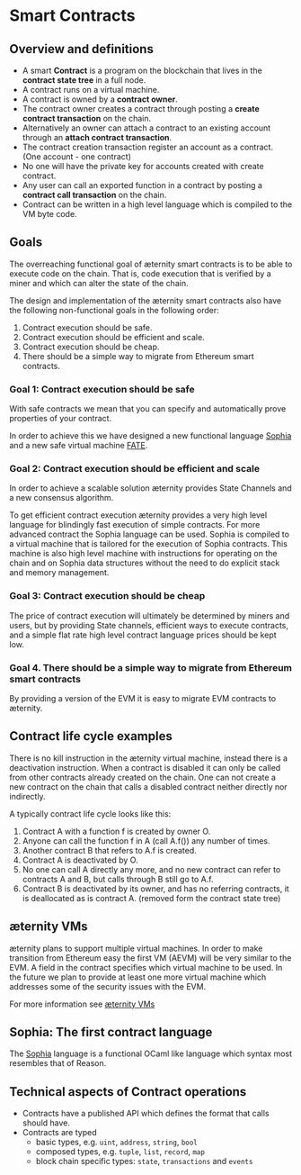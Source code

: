 # Smart Contracts

## Overview and definitions

* A smart **Contract** is a program on the blockchain that lives in the **contract state tree** in a full node.
* A contract runs on a virtual machine.
* A contract is owned by a **contract owner**.
* The contract owner creates a contract through posting a **create contract transaction** on the chain.
* Alternatively an owner can attach a contract to an existing account through an **attach contract transaction**.
* The contract creation transaction register an account as a contract. (One account - one contract)
* No one will have the private key for accounts created with create contract.
* Any user can call an exported function in a contract by posting a **contract call transaction** on the chain.
* Contract can be written in a high level language which is compiled to the VM byte code.

## Goals

The overreaching functional goal of æternity smart contracts is to be able to execute code on the chain. That is, code execution that is verified by a miner and which can alter the state of the chain.

The design and implementation of the æternity smart contracts also have the following non-functional goals in the following order:

1. Contract execution should be safe.
2. Contract execution should be efficient and scale.
3. Contract execution should be cheap.
4. There should be a simple way to migrate from Ethereum smart contracts.

### Goal 1: Contract execution should be safe

With safe contracts we mean that you can specify and automatically prove properties of your contract.

In order to achieve this we have designed a new functional language [Sophia](https://github.com/aeternity/aesophia) and a new safe virtual machine [FATE](fate.md).

### Goal 2: Contract execution should be efficient and scale

In order to achieve a scalable solution æternity provides State Channels and a new consensus algorithm.

To get efficient contract execution æternity provides a very high level language for blindingly fast execution of simple contracts. For more advanced contract the Sophia language can be used. Sophia is compiled to a virtual machine that is tailored for the execution of Sophia contracts. This machine is also high level machine with instructions for operating on the chain and on Sophia data structures without the need to do explicit stack and memory management.

### Goal 3: Contract execution should be cheap

The price of contract execution will ultimately be determined by miners and users, but by providing State channels, efficient ways to execute contracts, and a simple flat rate high level contract language prices should be kept low.

### Goal 4. There should be a simple way to migrate from Ethereum smart contracts

By providing a version of the EVM it is easy to migrate EVM contracts to æternity.

## Contract life cycle examples

There is no kill instruction in the æternity virtual machine, instead there is a deactivation instruction. When a contract is disabled it can only be called from other contracts already created on the chain. One can not create a new contract on the chain that calls a disabled contract neither directly nor indirectly.

A typically contract life cycle looks like this:

1. Contract A with a function f is created by owner O.
2. Anyone can call the function f in A (call A.f()) any number of times.
3. Another contract B that refers to A.f is created.
4. Contract A is deactivated by O.
5. No one can call A directly any more, and no new contract can refer to contracts A and B, but calls through B still go to A.f.
6. Contract B is deactivated by its owner, and has no referring contracts, it is deallocated as is contract A. (removed form the contract state tree)

## æternity VMs

æternity plans to support multiple virtual machines. In order to make transition from Ethereum easy the first VM (AEVM) will be very similar to the EVM. A field in the contract specifies which virtual machine to be used. In the future we plan to provide at least one more virtual machine which addresses some of the security issues with the EVM.

For more information see [æternity VMs](contract_vms.md)

## Sophia: The first contract language

The [Sophia](https://app.gitbook.com/o/1VcnIqYTDQ9ZuHie5DUA/s/3w7mRTyH4lQ5CKVebMQa/) language is a functional OCaml like language which syntax most resembles that of Reason.

## Technical aspects of Contract operations

* Contracts have a published API which defines the format that calls should have.
* Contracts are typed
  * basic types, e.g. `uint`, `address`, `string`, `bool`
  * composed types, e.g. `tuple`, `list`, `record`, `map`
  * block chain specific types: `state`, `transactions` and `events`
